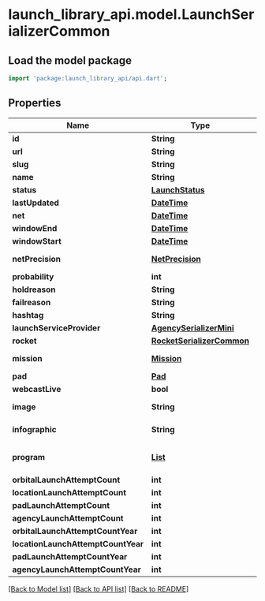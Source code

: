 # launch_library_api.model.LaunchSerializerCommon

## Load the model package
```dart
import 'package:launch_library_api/api.dart';
```

## Properties
Name | Type | Description | Notes
------------ | ------------- | ------------- | -------------
**id** | **String** |  | [readonly] 
**url** | **String** |  | [readonly] 
**slug** | **String** |  | 
**name** | **String** |  | [optional] 
**status** | [**LaunchStatus**](LaunchStatus.md) |  | [readonly] 
**lastUpdated** | [**DateTime**](DateTime.md) |  | [optional] 
**net** | [**DateTime**](DateTime.md) |  | [optional] 
**windowEnd** | [**DateTime**](DateTime.md) |  | [optional] 
**windowStart** | [**DateTime**](DateTime.md) |  | [optional] 
**netPrecision** | [**NetPrecision**](NetPrecision.md) |  | [optional] [readonly] 
**probability** | **int** |  | [optional] 
**holdreason** | **String** |  | [optional] 
**failreason** | **String** |  | [optional] 
**hashtag** | **String** |  | [optional] 
**launchServiceProvider** | [**AgencySerializerMini**](AgencySerializerMini.md) |  | [readonly] 
**rocket** | [**RocketSerializerCommon**](RocketSerializerCommon.md) |  | [readonly] 
**mission** | [**Mission**](Mission.md) |  | [optional] [readonly] 
**pad** | [**Pad**](Pad.md) |  | [readonly] 
**webcastLive** | **bool** |  | [optional] 
**image** | **String** |  | [optional] [readonly] 
**infographic** | **String** |  | [optional] [readonly] 
**program** | [**List<Program>**](Program.md) |  | [readonly] [default to const []]
**orbitalLaunchAttemptCount** | **int** |  | [optional] 
**locationLaunchAttemptCount** | **int** |  | [optional] 
**padLaunchAttemptCount** | **int** |  | [optional] 
**agencyLaunchAttemptCount** | **int** |  | [optional] 
**orbitalLaunchAttemptCountYear** | **int** |  | [optional] 
**locationLaunchAttemptCountYear** | **int** |  | [optional] 
**padLaunchAttemptCountYear** | **int** |  | [optional] 
**agencyLaunchAttemptCountYear** | **int** |  | [optional] 

[[Back to Model list]](../README.md#documentation-for-models) [[Back to API list]](../README.md#documentation-for-api-endpoints) [[Back to README]](../README.md)


